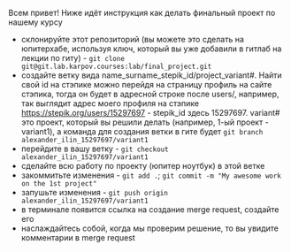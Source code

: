 Всем привет! Ниже идёт инструкция как делать финальный проект по нашему курсу


* склонируйте этот репозиторий (вы можете это сделать на юпитерхабе, используя ключ, который вы уже добавили в гитлаб на лекции по гиту) - `git clone git@git.lab.karpov.courses:lab/final_project.git`
* создайте ветку вида name_surname_stepik_id/project_variant#. Найти свой id на стэпике можно перейдя на страницу профиль на сайте стэпика, тогда он будет в адресной строке после users/, например, так выглядит адрес моего профиля на стэпике https://stepik.org/users/15297697 - stepik_id здесь 15297697. variant# это проект, который вы решили делать (например, 1-ый проект - variant1),  а команда для создания ветки в гите будет 
`git branch alexander_ilin_15297697/variant1`
* перейдите в вашу ветку - `git checkout alexander_ilin_15297697/variant1`
* сделайте всю работу по проекту (юпитер ноутбук) в этой ветке
* закоммитьте изменения - `git add .`; `git commit -m "My awesome work on the 1st project"`
* запушьте изменения - `git push origin alexander_ilin_15297697/variant1`
* в терминале появится ссылка на создание merge request, создайте его
* наслаждайтесь собой, когда мы проверим решение, то вы увидите комментарии в merge request

